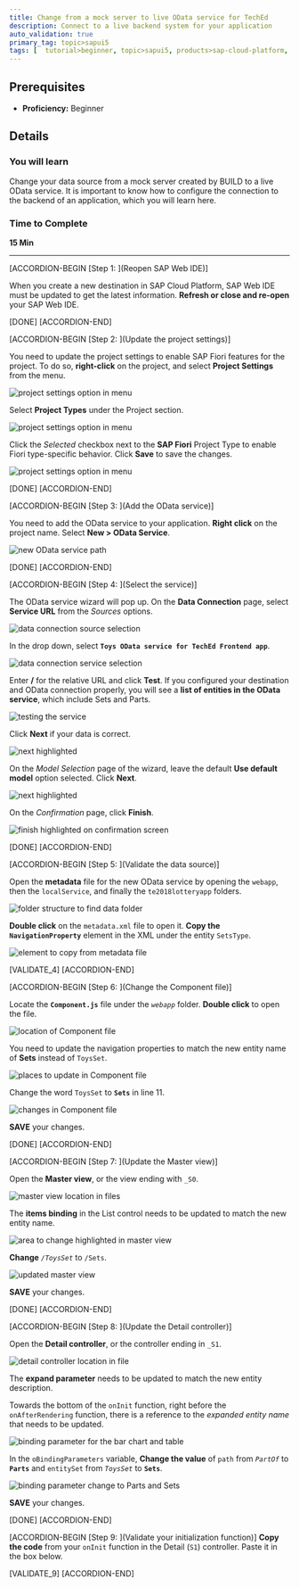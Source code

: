 ```yaml
---
title: Change from a mock server to live OData service for TechEd
description: Connect to a live backend system for your application
auto_validation: true
primary_tag: topic>sapui5
tags: [  tutorial>beginner, topic>sapui5, products>sap-cloud-platform, products>sap-web-ide ]
---
```


## Prerequisites
 - **Proficiency:** Beginner


## Details
### You will learn
Change your data source from a mock server created by BUILD to a live OData service. It is important to know how to configure the connection to the backend of an application, which you will learn here.

### Time to Complete
**15 Min**

---

[ACCORDION-BEGIN [Step 1: ](Reopen SAP Web IDE)]

When you create a new destination in SAP Cloud Platform, SAP Web IDE must be updated to get the latest information. **Refresh or close and re-open** your SAP Web IDE.

[DONE]
[ACCORDION-END]

[ACCORDION-BEGIN [Step 2: ](Update the project settings)]

You need to update the project settings to enable SAP Fiori features for the project. To do so, **right-click** on the project, and select **Project Settings** from the menu.

![project settings option in menu](1a.png)

Select **Project Types** under the Project section.

![project settings option in menu](1b.png)

Click the _Selected_ checkbox next to the **SAP Fiori** Project Type to enable Fiori type-specific behavior. Click **Save** to save the changes.

![project settings option in menu](1c.png)

[DONE]
[ACCORDION-END]

[ACCORDION-BEGIN [Step 3: ](Add the OData service)]

You need to add the OData service to your application. **Right click** on the project name. Select **New > OData Service**.

![new OData service path](1.png)

[DONE]
[ACCORDION-END]


[ACCORDION-BEGIN [Step 4: ](Select the service)]

The OData service wizard will pop up. On the **Data Connection** page, select **Service URL** from the _Sources_ options.

![data connection source selection](2.png)

In the drop down, select **`Toys OData service for TechEd Frontend app`**.

![data connection service selection](3.png)

Enter **/** for the relative URL and click **Test**. If you configured your destination and OData connection properly, you will see a **list of entities in the OData service**, which include Sets and Parts.

![testing the service](4.png)

Click **Next** if your data is correct.

![next highlighted](5.png)

On the *Model Selection* page of the wizard, leave the default **Use default model** option selected. Click **Next**.

![next highlighted](5a.png)

On the _Confirmation_ page, click **Finish**.

![finish highlighted on confirmation screen](6.png)

[DONE]
[ACCORDION-END]

[ACCORDION-BEGIN [Step 5: ](Validate the data source)]

Open the **metadata** file for the new OData service by opening the `webapp`, then the `localService`, and finally the `te2018lotteryapp` folders.

![folder structure to find data folder](validate-4-a.png)

**Double click** on the `metadata.xml` file to open it. **Copy the `NavigationProperty`** element in the XML under the entity `SetsType`.

![element to copy from metadata file](validate-4-b.png)


[VALIDATE_4]
[ACCORDION-END]

[ACCORDION-BEGIN [Step 6: ](Change the Component file)]

Locate the **`Component.js`** file under the *`webapp`* folder. **Double click** to open the file.

![location of Component file](7.png)

You need to update the navigation properties to match the new entity name of **Sets** instead of `ToysSet`.

![places to update in Component file](8.png)

Change the word `ToysSet` to **`Sets`** in line 11.

![changes in Component file](9.png)

**SAVE** your changes.

[DONE]
[ACCORDION-END]


[ACCORDION-BEGIN [Step 7: ](Update the Master view)]

Open the **Master view**, or the view ending with `_S0`.

![master view location in files](12.png)

The **items binding** in the List control needs to be updated to match the new entity name.

![area to change highlighted in master view](13.png)

**Change** *`/ToysSet`* to `/Sets`.

![updated master view](14.png)

**SAVE** your changes.

[DONE]
[ACCORDION-END]

[ACCORDION-BEGIN [Step 8: ](Update the Detail controller)]

Open the **Detail controller**, or the controller ending in `_S1`.

![detail controller location in file](15.png)

The **expand parameter** needs to be updated to match the new entity description.

Towards the bottom of the `onInit` function, right before the `onAfterRendering` function, there is a reference to the _expanded entity name_ that needs to be updated.

![binding parameter for the bar chart and table](17.png)

In the `oBindingParameters` variable, **Change the value** of `path` from *`PartOf`* to **`Parts`** and `entitySet` from *`ToysSet`* to **`Sets`**.

![binding parameter change to Parts and Sets](18.png)

**SAVE** your changes.

[DONE]
[ACCORDION-END]

[ACCORDION-BEGIN [Step 9: ](Validate your initialization function)]
**Copy the code** from your `onInit` function in the Detail (`S1`) controller. Paste it in the box below.


[VALIDATE_9]
[ACCORDION-END]
